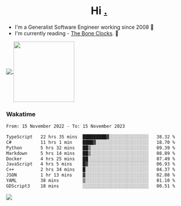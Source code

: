 <h1 align="center">Hi <a href="https://www.hackerrank.com/erasmosaraujo">.</a></h1>
 
- I'm a Generalist Software Engineer working  since 2008 🚀
- I'm currently reading - <a href="https://www.amazon.ca/Bone-Clocks-David-Mitchell/dp/0340921625">The Bone Clocks</a>. 📘
  
<p align="left">
  <a href="https://github.com/erasmosoares/github-readme-stats">
    <img
      align="center"
      src="https://github-readme-stats.vercel.app/api/top-langs/?username=erasmosoares&theme=radical&layout=compact"
    />
  </a>
  <a href="https://github.com/erasmosoares/github-readme-stats">
    <img
      align="center"
      height="165"
      src="https://github-readme-stats.vercel.app/api?username=erasmosoares&theme=radical&count_private=true&show_icons=true&custom_title=Github%20Status&hide=issues"
    />
  </a>
</p>

<!--
 ### Repo 
 
<p align="left">
 <a href="https://github.com/erasmosoares/github-readme-stats">
    <img
      align="center"
      height="165"
      src="https://github-readme-stats.vercel.app/api/pin?username=erasmosoares&repo=sample-node&title_color=fff&icon_color=f9f9f9&text_color=9f9f9f&bg_color=151515"
    />
  </a>
  <a href="https://github.com/erasmosoares/github-readme-stats">
    <img
      align="center"
      height="165"
      src="https://github-readme-stats.vercel.app/api/pin?username=erasmosoares&repo=sample-node&title_color=fff&icon_color=f9f9f9&text_color=9f9f9f&bg_color=151515"
    />
  </a>
</p>
-->

 ### Wakatime 

<!--START_SECTION:waka-->

```txt
From: 15 November 2022 - To: 15 November 2023

TypeScript   22 hrs 35 mins  █████████▓░░░░░░░░░░░░░░░   38.32 %
C#           11 hrs 1 min    ████▓░░░░░░░░░░░░░░░░░░░░   18.70 %
Python       5 hrs 32 mins   ██▒░░░░░░░░░░░░░░░░░░░░░░   09.39 %
Markdown     5 hrs 14 mins   ██▒░░░░░░░░░░░░░░░░░░░░░░   08.89 %
Docker       4 hrs 25 mins   ██░░░░░░░░░░░░░░░░░░░░░░░   07.49 %
JavaScript   4 hrs 5 mins    █▓░░░░░░░░░░░░░░░░░░░░░░░   06.93 %
C++          2 hrs 34 mins   █░░░░░░░░░░░░░░░░░░░░░░░░   04.37 %
JSON         1 hr 13 mins    ▓░░░░░░░░░░░░░░░░░░░░░░░░   02.08 %
YAML         38 mins         ▒░░░░░░░░░░░░░░░░░░░░░░░░   01.10 %
GDScript3    18 mins         ░░░░░░░░░░░░░░░░░░░░░░░░░   00.51 %
```

<!--END_SECTION:waka-->

![](https://komarev.com/ghpvc/?username=erasmosoares&color=brightgreen)
